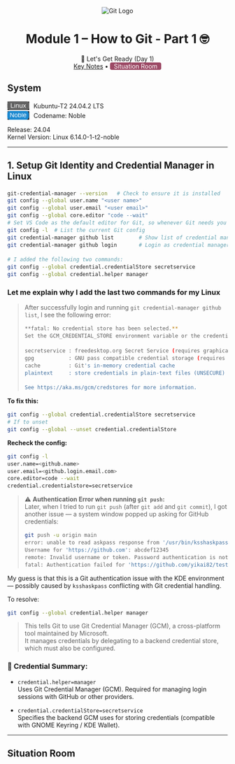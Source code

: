 <p align="center">
  <img src="https://git-scm.com/images/logos/downloads/Git-Icon-1788C.png" alt="Git Logo" width="120">
</p>

#
<h1 align="center">Module 1 – How to Git - Part 1 🤓 </h1>

<p align="center">
  🚀 Let's Get Ready (Day 1)<br>
  <a href="#key-note-and-important-concept">Key Notes</a> •
  <a href="#situation-room-" style="background-color:#9c4965; color:white; padding:0px 9px; border-radius:4px; font-weight:regular; text-decoration:none;">Situation Room</a> 
  <!-- <a href="#other-references">References</a> -->
</p>

## System

<div align="left">
  <div style="margin: 2px 0;">
    <img src="image/Linux2.svg" alt="Linux" width="50" style="vertical-align: middle; margin-right: 6px;">
    <span style="vertical-align: middle;">Kubuntu-T2 24.04.2 LTS</span>
  </div>
  <div style="margin: 2px 0;">
    <img src="image/Noble.svg" alt="Noble" width="50" style="vertical-align: middle; margin-right: 6px;">
    <span style="vertical-align: middle;">Codename: Noble</span>
  </div>
</div>  

Release:	24.04  
Kernel Version: Linux 6.14.0-1-t2-noble

---

## 1. Setup Git Identity and Credential Manager in Linux

```bash
git-credential-manager --version   # Check to ensure it is installed 
git config --global user.name "<user name>"
git config --global user.email "<user email>"
git config --global core.editor "code --wait"
# Set VS Code as the default editor for Git, so whenever Git needs you to write a commit message or edit a rebase, it will open VS Code instead of the default (like nano or vim).
git config -l  # List the current Git config
git credential-manager github list        # Show list of credential managers
git credential-manager github login       # Login as credential manager

# I added the following two commands:
git config --global credential.credentialStore secretservice
git config --global credential.helper manager
```

### Let me explain why I add the last two commands for my Linux
> After successfully login and running `git credential-manager github list`, I see the following error:
>
> ```bash
> **fatal: No credential store has been selected.**
> Set the GCM_CREDENTIAL_STORE environment variable or the credential.credentialStore Git configuration setting to one of the following options:
>
> secretservice : freedesktop.org Secret Service (requires graphical interface)
> gpg           : GNU pass compatible credential storage (requires GPG and pass)
> cache         : Git's in-memory credential cache
> plaintext     : store credentials in plain-text files (UNSECURE)
>
> See https://aka.ms/gcm/credstores for more information.
> ```

**To fix this:**

```bash
git config --global credential.credentialStore secretservice
# If to unset
git config --global --unset credential.credentialStore
```

**Recheck the config:**

```bash
git config -l
user.name=<github.name>
user.email=<github.login.email.com>
core.editor=code --wait
credential.credentialstore=secretservice
```

> ⚠️ **Authentication Error when running `git push`:**  
> Later, when I tried to run `git push` (after `git add` and `git commit`), I got another issue — a system window popped up asking for GitHub credentials:
>
> ```bash
> git push -u origin main
> error: unable to read askpass response from '/usr/bin/ksshaskpass'
> Username for 'https://github.com': abcdef12345
> remote: Invalid username or token. Password authentication is not supported for Git operations.
> fatal: Authentication failed for 'https://github.com/yikai82/test_repo.git/'
> ```

My guess is that this is a Git authentication issue with the KDE environment — possibly caused by `ksshaskpass` conflicting with Git credential handling.

To resolve:

```bash
git config --global credential.helper manager
```

> This tells Git to use Git Credential Manager (GCM), a cross-platform tool maintained by Microsoft.  
> It manages credentials by delegating to a backend credential store, which must also be configured.


### 🔑 Credential Summary:

- `credential.helper=manager`  
  Uses Git Credential Manager (GCM). Required for managing login sessions with GitHub or other providers.

- `credential.credentialStore=secretservice`  
  Specifies the backend GCM uses for storing credentials (compatible with GNOME Keyring / KDE Wallet).

---
## Situation Room


